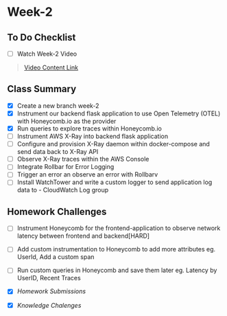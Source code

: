 # Week-2

## To Do Checklist

- [ ] Watch Week-2 Video

> [Video Content Link](video_content_week2.md)

## Class Summary

- [x] Create a new branch week-2
- [x] Instrument our backend flask application to use Open Telemetry (OTEL) with Honeycomb.io as the provider
- [x] Run queries to explore traces within Honeycomb.io
- [ ] Instrument AWS X-Ray into backend flask application
- [ ] Configure and provision X-Ray daemon within docker-compose and send data back to X-Ray API
- [ ] Observe X-Ray traces within the AWS Console
- [ ] Integrate Rollbar for Error Logging
- [ ] Trigger an error an observe an error with Rollbarv
- [ ] Install WatchTower and write a custom logger to send application log data to - CloudWatch Log group

## Homework Challenges

- [ ] Instrument Honeycomb for the frontend-application to observe network latency between frontend and backend[HARD]
- [ ] Add custom instrumentation to Honeycomb to add more attributes eg. UserId, Add a custom span
- [ ] Run custom queries in Honeycomb and save them later eg. Latency by UserID, Recent Traces

- [x] *Homework Submissions*

- [x] *Knowledge Chalenges*